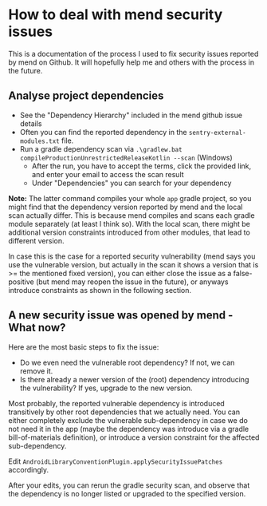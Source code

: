 # How to deal with mend security issues

This is a documentation of the process I used to fix security issues reported by mend on Github. It 
will hopefully help me and others with the process in the future.


## Analyse project dependencies
- See the "Dependency Hierarchy" included in the mend github issue details
- Often you can find the reported dependency in the `sentry-external-modules.txt` file. 
- Run a gradle dependency scan via `.\gradlew.bat compileProductionUnrestrictedReleaseKotlin --scan` (Windows)
  - After the run, you have to accept the terms, click the provided link, and enter your email to access the scan result
  - Under "Dependencies" you can search for your dependency

**Note:** 
The latter command compiles your whole `app` gradle project, so you might find that the dependency version
reported by mend and the local scan actually differ. This is because mend compiles and scans each gradle module
separately (at least I think so). With the local scan, there might be additional version constraints introduced
from other modules, that lead to different version.

In case this is the case for a reported security vulnerability (mend says you use the vulnerable version, but
actually in the scan it shows a version that is >= the mentioned fixed version), you can either close the
issue as a false-positive (but mend may reopen the issue in the future), or anyways introduce constraints as shown in the following section. 


## A new security issue was opened by mend - What now?

Here are the most basic steps to fix the issue:
- Do we even need the vulnerable root dependency? If not, we can remove it.
- Is there already a newer version of the (root) dependency introducing the vulnerability? If yes, upgrade to the new version.

Most probably, the reported vulnerable dependency is introduced transitively by other root dependencies that we actually need. 
You can either completely exclude the vulnerable sub-dependency in case we do not need it in the app (maybe the dependency 
was introduce via a gradle bill-of-materials definition), or introduce a version constraint for the affected sub-dependency.

Edit `AndroidLibraryConventionPlugin.applySecurityIssuePatches` accordingly.

After your edits, you can rerun the gradle security scan, and observe that the dependency is no longer listed or upgraded to the specified version.
